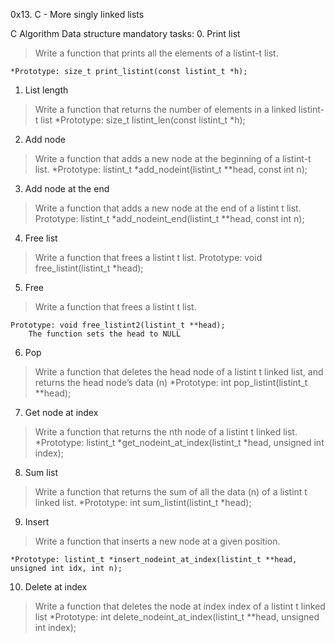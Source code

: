 0x13. C - More singly linked lists

C
Algorithm
Data structure
		mandatory tasks:
0. Print list

> Write a function that prints all the elements of a listint-t list.

	*Prototype: size_t print_listint(const listint_t *h);

1.  List length
> Write a function that returns the number of elements in a linked listint-t list
	*Prototype: size_t listint_len(const listint_t *h);

2. Add node
> Write a function that adds a new node at the beginning of a listint-t list.
	*Prototype: listint_t *add_nodeint(listint_t **head, const int n);

3. Add node at the end
> Write a function that adds a new node at the end of a listint t list.
	Prototype: listint_t *add_nodeint_end(listint_t **head, const int n);

4. Free list
> Write a function that frees a listint t list.
	Prototype: void free_listint(listint_t *head);

5. Free
> Write a function that frees a listint t list.

	Prototype: void free_listint2(listint_t **head);
		The function sets the head to NULL

6. Pop
> Write a function that deletes the head node of a listint t linked list, and returns the head node’s data (n)
	*Prototype: int pop_listint(listint_t **head);

7. Get node at index
> Write a function that returns the nth node of a listint t linked list.
	*Prototype: listint_t *get_nodeint_at_index(listint_t *head, unsigned int index);

8. Sum list
> Write a function that returns the sum of all the data (n) of a listint t linked list.
	*Prototype: int sum_listint(listint_t *head);

9. Insert
> Write a function that inserts a new node at a given position.

	*Prototype: listint_t *insert_nodeint_at_index(listint_t **head, unsigned int idx, int n);

10. Delete at index
> Write a function that deletes the node at index index of a listint t linked list
	*Prototype: int delete_nodeint_at_index(listint_t **head, unsigned int index);


